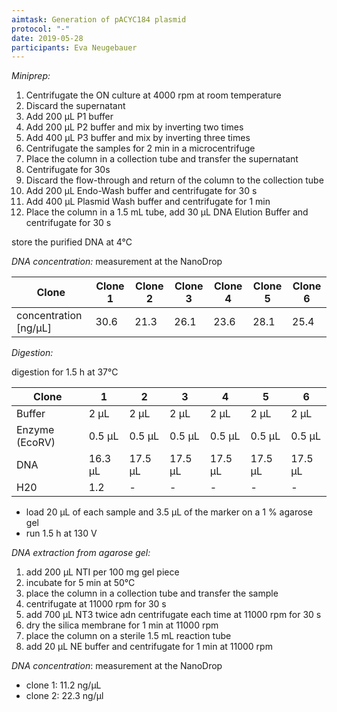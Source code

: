 ```yaml
---
aimtask: Generation of pACYC184 plasmid
protocol: "-" 
date: 2019-05-28
participants: Eva Neugebauer
---
```

*Miniprep:*

1. Centrifugate the ON culture at 4000 rpm at room temperature
2. Discard the supernatant
3. Add 200 µL P1 buffer
4. Add 200 µL P2 buffer and mix by inverting two times
5. Add 400 µL P3 buffer and mix by inverting three times
6. Centrifugate the samples for 2 min in a microcentrifuge
7. Place the column in a collection tube and transfer the supernatant
8. Centrifugate for 30s
9. Discard the flow-through and return of the column to the collection tube
10. Add 200 µL Endo-Wash buffer and centrifugate for 30 s
11. Add 400 µL Plasmid Wash buffer and centrifugate for 1 min
12. Place the column in a 1.5 mL tube, add 30 µL DNA Elution Buffer and centrifugate for 30 s

store the purified DNA at 4°C

*DNA concentration:*
measurement at the NanoDrop

Clone			|Clone 1	|Clone 2	|Clone 3 |Clone 4 |Clone 5 |Clone 6	
------------------------|---------------|---------------|---------------|---------------|---------------|---------------
concentration [ng/µL]	|30.6		|21.3		|26.1		|23.6		|28.1		|25.4

*Digestion:*

digestion for 1.5 h at 37°C

Clone		|1		|2		|3		|4		|5	|6				
----------------|---------------|---------------|---------------|---------------|---------------|---------------
Buffer		|2 µL		|2 µL		|2 µL		|2 µL		|2 µL		|2 µL
Enzyme (EcoRV)	|0.5 µL		|0.5 µL		|0.5 µL		|0.5 µL		|0.5 µL		|0.5 µL
DNA		|16.3 µL	|17.5 µL	|17.5 µL	|17.5 µL	|17.5 µL	|17.5 µL
H20		|1.2		|-		|-		|-		|-		|-

* load 20 µL of each sample and 3.5 µL of the marker on a 1 % agarose gel
* run 1.5 h at 130 V

*DNA extraction from agarose gel:*

1. add 200 µL NTI per 100 mg gel piece
2. incubate for 5 min at 50°C
3. place the column in a collection tube and transfer the sample
4. centrifugate at 11000 rpm for 30 s
5. add 700 µL NT3 twice adn centrifugate each time at 11000 rpm for 30 s
6. dry the silica membrane for 1 min at 11000 rpm
7. place the column on a sterile 1.5 mL reaction tube
8. add 20 µL NE buffer and centrifugate for 1 min at 11000 rpm

*DNA concentration*:
measurement at the NanoDrop
* clone 1: 11.2 ng/µL
* clone 2: 22.3 ng/µl

